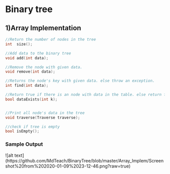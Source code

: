 <h1>Binary tree</h1>
<h2>1)Array Implementation</h2>

```c++
//Return the number of nodes in the tree
int  size();

//Add data to the binary tree
void add(int data);

//Remove the node with given data.
void remove(int data);

//Returns the node's key with given data. else throw an exception.
int find(int data);

//Return true if there is an node with data in the table. else return false
bool dataExists(int k);


//Print all node's data in the tree
void traverse(Traverse traverse);

//check if tree is empty
bool isEmpty();
```
<h3>Sample Output</h3>
![alt text](https://github.com/MdTeach/BinaryTree/blob/master/Array_Implem/Screenshot%20from%202020-01-09%2023-12-46.png?raw=true)

